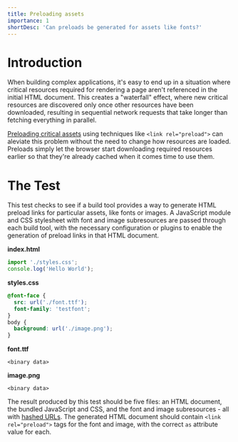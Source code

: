 ```yaml
---
title: Preloading assets
importance: 1
shortDesc: 'Can preloads be generated for assets like fonts?'
---
```


# Introduction

When building complex applications, it's easy to end up in a situation where critical resources required for rendering a page aren't referenced in the initial HTML document. This creates a "waterfall" effect, where new critical resources are discovered only once other resources have been downloaded, resulting in sequential network requests that take longer than fetching everything in parallel.

[Preloading critical assets](https://web.dev/preload-critical-assets/) using techniques like `<link rel="preload">` can aleviate this problem without the need to change how resources are loaded. Preloads simply let the browser start downloading required resources earlier so that they're already cached when it comes time to use them.

# The Test

This test checks to see if a build tool provides a way to generate HTML preload links for particular assets, like fonts or images. A JavaScript module and CSS stylesheet with font and image subresources are passed through each build tool, with the necessary configuration or plugins to enable the generation of preload links in that HTML document.

**index.html**

```js
import './styles.css';
console.log('Hello World');
```

**styles.css**

```css
@font-face {
  src: url('./font.ttf');
  font-family: 'testfont';
}
body {
  background: url('./image.png');
}
```

**font.ttf**

```
<binary data>
```

**image.png**

```
<binary data>
```

The result produced by this test should be five files: an HTML document, the bundled JavaScript and CSS, and the font and image subresources - all with [hashed URLs](/hashing). The generated HTML document should contain `<link rel="preload">` tags for the font and image, with the correct `as` attribute value for each.
